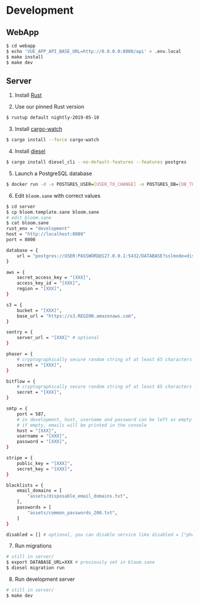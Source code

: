 # Development

## WebApp

```sh
$ cd webapp
$ echo 'VUE_APP_API_BASE_URL=http://0.0.0.0:8000/api' > .env.local
$ make install
$ make dev
```

## Server

1. Install [Rust](https://rustup.rs/)

2. Use our pinned Rust version
```sh
$ rustup default nightly-2019-05-10
```

3. Install [cargo-watch](https://github.com/passcod/cargo-watch)
```sh
$ cargo install --force cargo-watch
```

4. Install [diesel](http://diesel.rs/)
```sh
$ cargo install diesel_cli --no-default-features --features postgres
```

5. Launch a PostgreSQL database
```sh
$ docker run -d -e POSTGRES_USER=[USER_TO_CHANGE] -e POSTGRES_DB=[DB_TO_CHANGE] -e POSTGRES_PASSWORD=[PASSWORD_TO_CHANGE] -p 5432:5432 postgres:11
```

6. Edit `bloom.sane` with correct values
```sh
$ cd server
$ cp bloom.template.sane bloom.sane
# edit bloom.sane
$ cat bloom.sane
rust_env = "development"
host = "http://localhost:8080"
port = 8000

database = {
    url = "postgres://USER:PASSWORD@127.0.0.1:5432/DATABASE?sslmode=disable"
}

aws = {
    secret_access_key = "[XXX]",
    access_key_id = "[XXX]",
    region = "[XXX]",
}

s3 = {
    bucket = "[XXX]",
    base_url = "https://s3.REGION.amazonaws.com",
}

sentry = {
    server_url = "[XXX]" # optional
}

phaser = {
    # cryptographically secure random string of at least 65 characters
    secret = "[XXX]",
}

bitflow = {
    # cryptographically secure random string of at least 65 characters
    secret = "[XXX]",
}

smtp = {
    port = 587,
    # in development, host, username and password can be left as empty strings: ""
    # if empty, emails will be printed in the console
    host = "[XXX]",
    username = "[XXX]",
    password = "[XXX]",
}

stripe = {
    public_key = "[XXX]",
    secret_key = "[XXX]",
}

blacklists = {
    email_domains = [
        "assets/disposable_email_domains.txt",
    ],
    passwords = [
        "assets/common_passwords_200.txt",
    ]
}

disabled = [] # optional, you can disable service like disabled = ["phaser", "bitflow"]
```

7. Run migrations
```sh
# still in server/
$ export DATABASE_URL=XXX # previously set in bloom.sane
$ diesel migration run
```

8. Run development server
```sh
# still in server/
$ make dev
```
